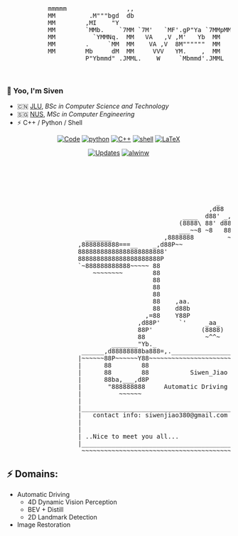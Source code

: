   <pre>                                                                         
                                                                                                                         
           mmmmm                ,,                                                                               
           MM         .M"""bgd  db                                .g8"""bgd                                       
           MM        ,MI    "Y                                  .dP'     `M                                     
           MM        `MMb.    `7MM `7M'   `MF'.gP"Ya `7MMpMMMb. dM'       ` ,6"Yb. `7MMpdMAo.  ,pW"Wq.            
           MM          `YMMNq.  MM   VA   ,V ,M'   Yb  MM    MM MM         8)   MM   MM   `Wb 6W'   `Wb        MM 
           MM        .     `MM  MM    VA ,V  8M""""""  MM    MM MM.         ,pm9MM   MM    M8 8M     M8        MM 
           MM        Mb     dM  MM     VVV   YM.    ,  MM    MM `Mb.     ,'8M   MM   MM   ,AP YA.   ,A9        MM 
                     P"Ybmmd" .JMML.    W     `Mbmmd'.JMML  JMML. `"bmmmd' `Moo9^Yo. MMbmmd'   `Ybmd9'         MM 
                                                                                     MM                        MM 
                                                                                   .JMML.                   mmmMM </pre>

### 👋 Yoo, I'm Siven
- 🇨🇳 [JLU](https://www.jlu.edu.cn), _BSc in Computer Science and Technology_
- 🇸🇬 [NUS]((https://nus.edu.sg)), _MSc in Computer Engineering_
- ⚡ C++ / Python / Shell
<p align="center">
    <a href="https://github.com/SivenCapo?tab=repositories" target="_blank"><img alt="Code" src="https://img.shields.io/badge/-code-000000?style=flat-square&logo=Plex&logoColor=white"></a>
    <a href="https://github.com/SivenCapo?tab=repositories&language=python" target="_blank"><img alt="python" src="https://img.shields.io/badge/-python-3776AB?style=flat-square&logo=Python&logoColor=white"></a>
    <a href="https://github.com/SivenCapo?tab=repositories&language=c%2B%2B" target="_blank"><img alt="C++" src="https://img.shields.io/badge/-C%2B%2B-00599C?style=flat-square&logo=C%2B%2B&logoColor=white"></a>
    <a href="https://github.com/SivenCapo?tab=repositories&language=shell" target="_blank"><img alt="shell" src="https://img.shields.io/badge/-shell-5391FE?style=flat-square&logo=PowerShell&logoColor=white"></a>
    <a href="https://github.com/SivenCapo?tab=repositories&language=TeX" target="_blank"><img alt="LaTeX" src="https://img.shields.io/badge/-LaTeX-008080?style=flat-square&logo=LaTeX&logoColor=white"></a>
</p>

<p align="center">
    <a href="https://github.com/SivenCapo?tab=followers" target="_blank"><img alt="Updates" src="https://img.shields.io/badge/--000000?style=flat-square&logo=RSS&logoColor=white"></a>
    <a href="https://github.com/SivenCapo" target="_blank"><img alt="alwinw" src="https://badges.pufler.dev/visits/alwinw/alwinw?logo=GitHub&label=visits&color=success&logoColor=white&style=flat-square"/></a>
 <pre>                                                                   d888b
                                                                   888888b
                                                                   8888888
                                                                   8888888
                                                                   8888888
                                                        _          8888888
                                                      ,d88         8888888
                                               ____  d88' _,,      888888'
                                              (8888\ 88' d888)     Y8888P
                                              ___~~8 ~8   88~___    d8888
                     _______              ,8888888         ~ 888888_8888
                   ,8888888888===__    _,d88P~~                ~~Y88888'
                   88888888888888888888888'                         `88b
                   8888888888888888888888P                           Y88
                   `~888888888888~~~~~ 88                             88
                       ~~~~~~~~        88                             88
                                       88                             88
                                       88                             88
                                       88                             88
                                       88    ,aa.             ,aa.    88
                                       88    d88b             d88b    88
                                     ,=88    Y88P             Y88P    88=,
                                   ,d88P'     `'     _aa_      `'     `Y88b,     ___ 
                                   88P'             (8888)              `Y88  ad88888b           
                                   88                ~^^~                 88 d88Y~~"Y8b      
                            _______"Yb._                                _.d8"d8Y      88      
                    ______,d88888888ba888=,._______________________.,=8888~d88_______88___
                   |~~~~~~88P~~~~~~Y88~~~~~~~~~~~~~~~~~~~~~~~~~~~~~~~~~~~~~~~~~~~~~~~~~~~|
                   |      88        88                                                   |
                   |      88        88           Siwen_Jiao                              |
                   |      88ba,___,d8P                                                   |
                   |       "888888888     Automatic Driving R&D (Intern)                 |
                   |          ~~~~~~                                                     |
                   |                                                                     |
                   |_____________________________________________________________________|
                   |   contact info: siwenjiao380@gmail.com                              |
                   |                                                                     |
                   |                                               |\      _,,,--,,_  ,) | 
                   | ..Nice to meet you all...                     /,`.-'`'   -,  ;-;;'  |
                   |_____________________________________________ |,4-  ) )-,_ ) /\______|
                    ~~~~~~~~~~~~~~~~~~~~~~~~~~~~~~~~~~~~~~~~~~~~~'---''(_/--' (_/-'~~~~~~  </pre>

## ⚡ Domains:
  - Automatic Driving
    - 4D Dynamic Vision Perception
    - BEV + Distill
    - 2D Landmark Detection
  - Image Restoration


